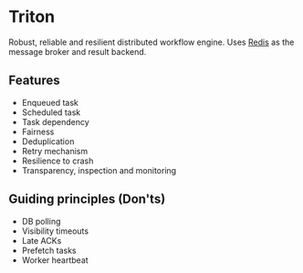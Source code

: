 # Triton

Robust, reliable and resilient distributed workflow engine.
Uses [Redis](https://redis.io/) as the message broker and result backend.

## Features

* Enqueued task
* Scheduled task
* Task dependency
* Fairness
* Deduplication
* Retry mechanism
* Resilience to crash
* Transparency, inspection and monitoring

## Guiding principles (Don'ts)

* DB polling
* Visibility timeouts
* Late ACKs
* Prefetch tasks
* Worker heartbeat
